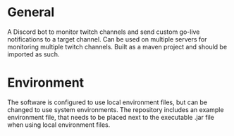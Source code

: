 # General
A Discord bot to monitor twitch channels and send custom go-live notifications to a target channel.
Can be used on multiple servers for monitoring multiple twitch channels.
Built as a maven project and should be imported as such.
# Environment
The software is configured to use local environment files, but can be changed to use system environments.
The repository includes an example environment file, that needs to be placed next to the executable .jar file when using local environment files.
